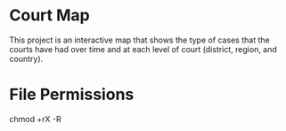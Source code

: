 # Court Map

This project is an interactive map that shows the type of cases that the courts have had over time and at each level of court (district, region, and country).


# File Permissions
chmod +rX -R
